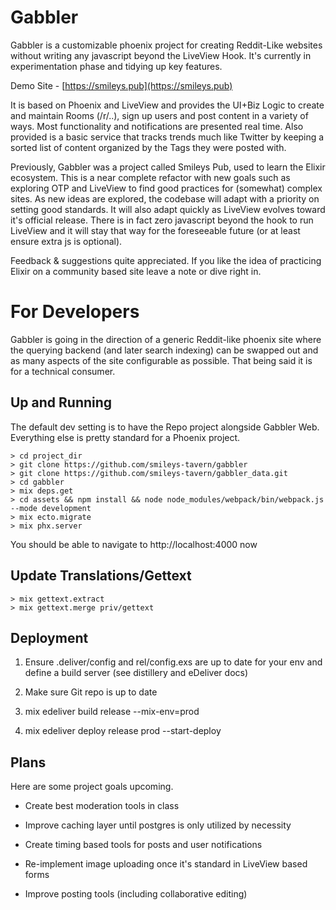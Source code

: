 # Gabbler

Gabbler is a customizable phoenix project for creating Reddit-Like websites without writing any javascript beyond the LiveView Hook. It's currently in experimentation phase and tidying up key features.

Demo Site - [https://smileys.pub](https://smileys.pub)

It is based on Phoenix and LiveView and provides the UI+Biz Logic to create and maintain Rooms (/r/..), sign up users and post content in a variety of ways. Most functionality and notifications are presented real time. Also provided is a basic service that tracks trends much like Twitter by keeping a sorted list of content organized by the Tags they were posted with.

Previously, Gabbler was a project called Smileys Pub, used to learn the Elixir ecosystem. This is a near complete refactor with new goals such as exploring OTP and LiveView to find good practices for (somewhat) complex sites. As new ideas are explored, the codebase will adapt with a priority on setting good standards. It will also adapt quickly as LiveView evolves toward it's official release. There is in fact zero javascript beyond the hook to run LiveView and it will stay that way for the foreseeable future (or at least ensure extra js is optional).

Feedback & suggestions quite appreciated. If you like the idea of practicing Elixir on a community based site leave a note or dive right in.

# For Developers

Gabbler is going in the direction of a generic Reddit-like phoenix site where the querying backend (and later search indexing) can be swapped out and as many aspects of the site configurable as possible. That being said it is for a technical consumer.

## Up and Running

The default dev setting is to have the Repo project alongside Gabbler Web. Everything else is pretty standard for a Phoenix project.

```
> cd project_dir
> git clone https://github.com/smileys-tavern/gabbler
> git clone https://github.com/smileys-tavern/gabbler_data.git
> cd gabbler
> mix deps.get
> cd assets && npm install && node node_modules/webpack/bin/webpack.js --mode development
> mix ecto.migrate
> mix phx.server
```

You should be able to navigate to http://localhost:4000 now


## Update Translations/Gettext

```
> mix gettext.extract
> mix gettext.merge priv/gettext
```

## Deployment

1. Ensure .deliver/config and rel/config.exs are up to date for your env and define a build server (see distillery and eDeliver docs)

2. Make sure Git repo is up to date

3. mix edeliver build release --mix-env=prod

4. mix edeliver deploy release prod --start-deploy

## Plans

Here are some project goals upcoming.

- Create best moderation tools in class

- Improve caching layer until postgres is only utilized by necessity

- Create timing based tools for posts and user notifications

- Re-implement image uploading once it's standard in LiveView based forms

- Improve posting tools (including collaborative editing)
